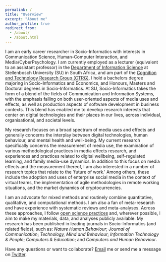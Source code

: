```yaml
---
permalink: /
title: "Overview"
excerpt: "About me"
author_profile: true
redirect_from: 
  - /about/
  - /about.html
---
```


I am an early career researcher in Socio-Informatics with interests in Communication Science, Human-Computer Interaction, and Media/CyberPsychology. I am currently employed as a lecturer (equivalent to an assistant professor) in the [Department of Information Science](http://suinformatics.com) at Stellenbosch University (SU) in South Africa, and am part of the [Cognition and Technology Research Group (CTRG)](http://suinformatics.com/ctrg). I hold a bachelors degree majoring in Socio-Informatics and Economics, and Honours, Masters and Doctoral degrees in Socio-Informatics. At SU, Socio-Informatics takes the form of a blend of the fields of Communication and Information Systems, with the emphasis falling on both user-oriented aspects of media uses and effects, as well as production aspects of software development in business contexts. This blend has enabled me to develop research interests that center on digital technologies and their places in our lives, across individual, organisational, and societal levels. 

My research focuses on a broad spectrum of media uses and effects and generally concerns the interplay between digital technologies, human behaviour, and mental health and well-being. My current research specifically concerns the measurement of media use, the examination of various methodological practices in media effects research, and experiences and practices related to digital wellbeing, self-regulated learning, and family media-use dynamics. In addition to this focus on media effects and the measurement thereof, I am also interested in a number of research topics that relate to the 'future of work.' Among others, these include the adoption and uses of enterprise social media in the context of virtual teams, the implementation of agile methodologies in remote working situations, and the market dynamics of cryptocurrencies.

I am an advocate for mixed methods and routinely combine quantitative, qualitative, and computational methods. I am also a fan of meta-research and have experience with systematic reviews and meta-analyses. Across these approaches, I follow [open science practices](https://academic.oup.com/joc/article/71/1/1/5803422) and, wherever possible, I aim to make my materials, data, and analyses publicly available. My research has been published in leading journals in Socio-Informatics (and related fields), such as: _Nature Human Behaviour_; _Journal of Communication_; _Technology, Mind and Behaviour_; _Information Technology & People_; _Computers & Education_; and _Computers and Human Behaviour_. 

Have any questions or want to collaborate? [Email](mailto:dougaparry@sun.ac.za) me or send me a message on [Twitter](https://twitter.com/dougaparry). 

<!-- I am open to supervision of Master's or Doctoral research projects. If you are interested in working with me as part of the [CTRG](http://suinformatics.com/ctrg) please read [this document](https://dougaparry.com/files/supervision.pdf){:target="_blank"} on preparing an application for supervision. -->



